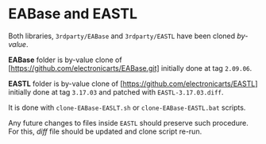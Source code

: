 EABase and EASTL
================

Both libraries, `3rdparty/EABase` and `3rdparty/EASTL` have been cloned _by-value_.

**EABase** folder is by-value clone of [https://github.com/electronicarts/EABase.git] initially done at tag `2.09.06`.

**EASTL** folder is by-value clone of [https://github.com/electronicarts/EASTL] initially done at tag `3.17.03` and patched with `EASTL-3.17.03.diff`.


It is done with `clone-EABase-EASLT.sh` or `clone-EABase-EASTL.bat` scripts.

Any future changes to files inside `EASTL` should preserve such procedure.
For this, _diff_ file should be updated and clone script re-run.
